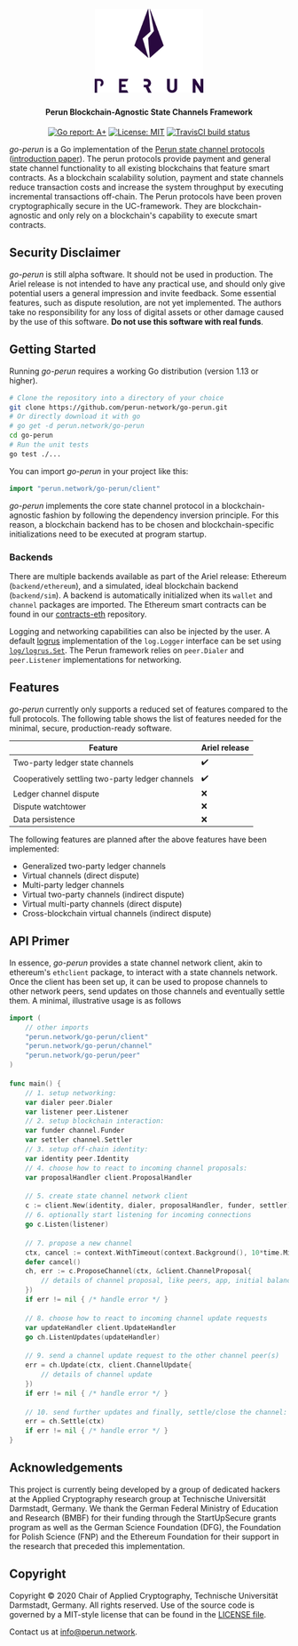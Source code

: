 <h1 align="center"><br>
    <a href="https://perun.network/"><img src=".assets/logo.png" alt="Perun" width="196"></a>
<br></h1>

<h4 align="center">Perun Blockchain-Agnostic State Channels Framework</h4>

<p align="center">
  <a href="https://goreportcard.com/report/github.com/perun-network/go-perun"><img src="https://goreportcard.com/badge/github.com/perun-network/go-perun" alt="Go report: A+"></a>
  <a href="https://perun.mit-license.org/"><img src="https://img.shields.io/badge/License-MIT-blue.svg" alt="License: MIT"></a>
  <a href="https://travis-ci.org/perun-network/go-perun"><img src="https://travis-ci.org/perun-network/go-perun.svg?branch=dev" alt="TravisCI build status"></a>
</p>

_go-perun_ is a Go implementation of the [Perun state channel protocols](https://perun.network/) ([introduction paper](https://drive.google.com/file/d/1phBzFXt2QDEemh0JIOAI80nibe3JTRu5/view)).
The perun protocols provide payment and general state channel functionality to all existing blockchains that feature smart contracts.
As a blockchain scalability solution, payment and state channels reduce transaction costs and increase the system throughput by executing incremental transactions off-chain.
The Perun protocols have been proven cryptographically secure in the UC-framework.
They are blockchain-agnostic and only rely on a blockchain's capability to execute smart contracts.

## Security Disclaimer

_go-perun_ is still alpha software.
It should not be used in production.
The Ariel release is not intended to have any practical use, and should only give potential users a general impression and invite feedback.
Some essential features, such as dispute resolution, are not yet implemented.
The authors take no responsibility for any loss of digital assets or other damage caused by the use of this software.
**Do not use this software with real funds**.

## Getting Started

Running _go-perun_ requires a working Go distribution (version 1.13 or higher).
```sh
# Clone the repository into a directory of your choice
git clone https://github.com/perun-network/go-perun.git
# Or directly download it with go
# go get -d perun.network/go-perun
cd go-perun
# Run the unit tests
go test ./...
```

You can import _go-perun_ in your project like this:
```go
import "perun.network/go-perun/client"
```

_go-perun_ implements the core state channel protocol in a blockchain-agnostic fashion by following the dependency inversion principle.
For this reason, a blockchain backend has to be chosen and blockchain-specific initializations need to be executed at program startup.

### Backends

There are multiple backends available as part of the Ariel release: Ethereum (`backend/ethereum`), and a simulated, ideal blockchain backend (`backend/sim`).
A backend is automatically initialized when its `wallet` and `channel` packages are imported.
The Ethereum smart contracts can be found in our [contracts-eth](https://github.com/perun-network/contracts-eth) repository.

Logging and networking capabilities can also be injected by the user.
A default [logrus](https://github.com/sirupsen/logrus) implementation of the `log.Logger` interface can be set using [`log/logrus.Set`](log/logrus/logrus.go#L40).
The Perun framework relies on `peer.Dialer` and `peer.Listener` implementations for networking.

## Features

_go-perun_ currently only supports a reduced set of features compared to the full protocols.
The following table shows the list of features needed for the minimal, secure, production-ready software.

| Feature                                          | Ariel release      |
| ------------------------------------------------ | ------------------ |
| Two-party ledger state channels                  | :heavy_check_mark: |
| Cooperatively settling two-party ledger channels | :heavy_check_mark: |
| Ledger channel dispute                           | :x:                |
| Dispute watchtower                               | :x:                |
| Data persistence                                 | :x:                |

The following features are planned after the above features have been implemented:
* Generalized two-party ledger channels
* Virtual channels (direct dispute)
* Multi-party ledger channels
* Virtual two-party channels (indirect dispute)
* Virtual multi-party channels (direct dispute)
* Cross-blockchain virtual channels (indirect dispute)

## API Primer

In essence, _go-perun_ provides a state channel network client, akin to ethereum's `ethclient` package, to interact with a state channels network.
Once the client has been set up, it can be used to propose channels to other network peers, send updates on those channels and eventually settle them.
A minimal, illustrative usage is as follows
```go
import (
	// other imports
	"perun.network/go-perun/client"
	"perun.network/go-perun/channel"
	"perun.network/go-perun/peer"
)

func main() {
	// 1. setup networking:
	var dialer peer.Dialer
	var listener peer.Listener
	// 2. setup blockchain interaction:
	var funder channel.Funder
	var settler channel.Settler
	// 3. setup off-chain identity:
	var identity peer.Identity
	// 4. choose how to react to incoming channel proposals:
	var proposalHandler client.ProposalHandler

	// 5. create state channel network client
	c := client.New(identity, dialer, proposalHandler, funder, settler)
	// 6. optionally start listening for incoming connections
	go c.Listen(listener)

	// 7. propose a new channel
	ctx, cancel := context.WithTimeout(context.Background(), 10*time.Minute)
	defer cancel()
	ch, err := c.ProposeChannel(ctx, &client.ChannelProposal{
		// details of channel proposal, like peers, app, initial balances, ...
	})
	if err != nil { /* handle error */ }

	// 8. choose how to react to incoming channel update requests
	var updateHandler client.UpdateHandler
	go ch.ListenUpdates(updateHandler)

	// 9. send a channel update request to the other channel peer(s)
	err = ch.Update(ctx, client.ChannelUpdate{
		// details of channel update
	})
	if err != nil { /* handle error */ }

	// 10. send further updates and finally, settle/close the channel:
	err = ch.Settle(ctx)
	if err != nil { /* handle error */ }
}
```

## Acknowledgements

This project is currently being developed by a group of dedicated hackers at the Applied Cryptography research group at Technische Universität Darmstadt, Germany.
We thank the German Federal Ministry of Education and Research (BMBF) for their funding through the StartUpSecure grants program as well as the German Science Foundation (DFG), the Foundation for Polish Science (FNP) and the Ethereum Foundation for their support in the research that preceded this implementation.

## Copyright

Copyright &copy; 2020 Chair of Applied Cryptography, Technische Universität Darmstadt, Germany.
All rights reserved.
Use of the source code is governed by a MIT-style license that can be found in the [LICENSE file](LICENSE).

Contact us at [info@perun.network](mailto:info@perun.network).
